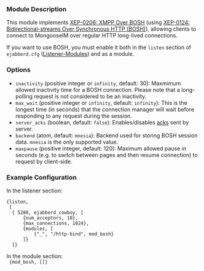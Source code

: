 ### Module Description

This module implements [XEP-0206: XMPP Over BOSH](http://xmpp.org/extensions/xep-0206.html) (using [XEP-0124: Bidirectional-streams Over Synchronous HTTP (BOSH)](http://xmpp.org/extensions/xep-0124.html)), allowing clients to connect to MongooseIM over regular HTTP long-lived connections.

If you want to use BOSH, you must enable it both in the `listen` section of `ejabberd.cfg` ([Listener-Modules](wiki/Listener-Modules)) and as a module.

### Options

* `inactivity` (positive integer or `infinity`, default: 30): Maxmimum allowed inactivity time for a BOSH connection. Please note that a long-polling request is not considered to be an inactivity.
* `max_wait` (positive integer or `infinity`, default: `infinity`): This is the longest time (in seconds) that the connection manager will wait before responding to any request during the session.
* `server_acks` (boolean, default: `false`): Enables/disables [acks](http://xmpp.org/extensions/xep-0124.html#ack-request) sent by server.
* `backend` (atom, default: `mnesia`): Backend used for storing BOSH session data. `mnesia` is the only supported value.
* `maxpause` (positive integer, default: 120): Maximum allowed pause in seconds (e.g. to switch between pages and then resume connection) to request by client-side.

### Example Configuration

In the listener section:
```
{listen,
 [
  { 5280, ejabberd_cowboy, [
      {num_acceptors, 10},
      {max_connections, 1024},
      {modules, [
          {"_", "/http-bind", mod_bosh}
      ]}
  ]}
```

In the module section:  
```  {mod_bosh, []} ```
